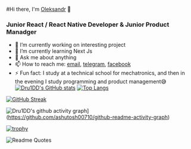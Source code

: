 #Hi there, I'm [Oleksandr](https://react-portfolio-753aa.web.app/) 💫
### Junior React / React Native Developer & Junior Product Manadger

- 🔭 I’m currently working on interesting project
- 🌱 I’m currently learning Next Js 
- 💬 Ask me about anything
- 📫 How to reach me: [email](mailto:olxandrandrichuk@gmail.com), [telegram](https://t.me/Dru1DD), [facebook](https://www.facebook.com/profile.php?id=100012271021005)
- ⚡ Fun fact: I study at a technical school for mechatronics, and then in the evening I study programming and product management😅
[![Dru1DD's GitHub stats](https://github-readme-stats.vercel.app/api?username=dru1dd)](https://github.com/dru1dd/github-readme-stats)  [![Top Langs](https://github-readme-stats.vercel.app/api/top-langs/?username=dru1dd&layout=compact)](https://github.com/dru1dd/github-readme-stats) 

[![GitHub Streak](https://github-readme-streak-stats.herokuapp.com/?user=dru1dd)](https://git.io/streak-stats)

![Dru1DD's github activity graph](https://activity-graph.herokuapp.com/graph?username=Dru1DD)](https://github.com/ashutosh00710/github-readme-activity-graph)

[![trophy](https://github-profile-trophy.vercel.app/?username=dru1dd)](https://github.com/ryo-ma/github-profile-trophy)


![Readme Quotes](https://quotes-github-readme.vercel.app/api?type=horizontal&theme=dark)
